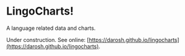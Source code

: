 # LingoCharts!

A language related data and charts.

Under construction. See online: [https://darosh.github.io/lingocharts](https://darosh.github.io/lingocharts).
